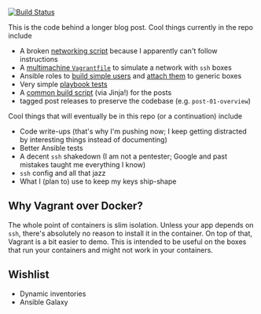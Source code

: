 [![Build Status](https://travis-ci.org/wizardsoftheweb/sensible-ssh-with-ansible.svg?branch=master)](https://travis-ci.org/wizardsoftheweb/sensible-ssh-with-ansible)

This is the code behind a longer blog post.  Cool things currently in the repo include

* A broken [networking script](powershell) because I apparently can't follow instructions
* A [multimachine `Vagrantfile`](Vagrantfile) to simulate a network with `ssh` boxes
* Ansible roles to [build simple users](provisioning/roles/build_user) and [attach them](provisioning/roles/add_user) to generic boxes
* Very simple [playbook tests](.travis.yml)
* A [common build script](posts) (via Jinja!) for the posts
* tagged post releases to preserve the codebase (e.g. `post-01-overview`)

Cool things that will eventually be in this repo (or a continuation) include

* Code write-ups (that's why I'm pushing now; I keep getting distracted by interesting things instead of documenting)
* Better Ansible tests
* A decent `ssh` shakedown (I am not a pentester; Google and past mistakes taught me everything I know)
* `ssh` config and all that jazz
* What I (plan to) use to keep my keys ship-shape

## Why Vagrant over Docker?

The whole point of containers is slim isolation. Unless your app depends on `ssh`, there's absolutely no reason to install it in the container. On top of that, Vagrant is a bit easier to demo. This is intended to be useful on the boxes that run your containers and might not work in your containers.

## Wishlist

* Dynamic inventories
* Ansible Galaxy
